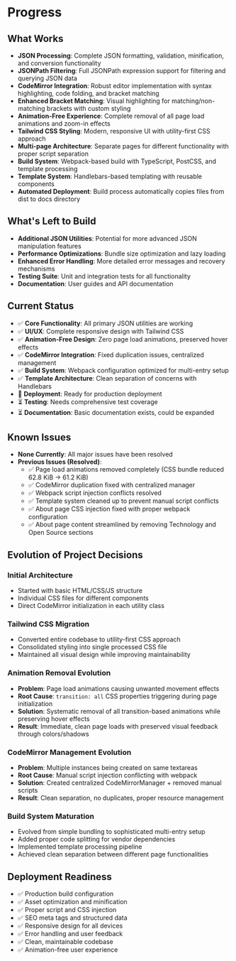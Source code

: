 # Progress

## What Works
- **JSON Processing**: Complete JSON formatting, validation, minification, and conversion functionality
- **JSONPath Filtering**: Full JSONPath expression support for filtering and querying JSON data
- **CodeMirror Integration**: Robust editor implementation with syntax highlighting, code folding, and bracket matching
- **Enhanced Bracket Matching**: Visual highlighting for matching/non-matching brackets with custom styling
- **Animation-Free Experience**: Complete removal of all page load animations and zoom-in effects
- **Tailwind CSS Styling**: Modern, responsive UI with utility-first CSS approach
- **Multi-page Architecture**: Separate pages for different functionality with proper script separation
- **Build System**: Webpack-based build with TypeScript, PostCSS, and template processing
- **Template System**: Handlebars-based templating with reusable components
- **Automated Deployment**: Build process automatically copies files from dist to docs directory

## What's Left to Build
- **Additional JSON Utilities**: Potential for more advanced JSON manipulation features
- **Performance Optimizations**: Bundle size optimization and lazy loading
- **Enhanced Error Handling**: More detailed error messages and recovery mechanisms
- **Testing Suite**: Unit and integration tests for all functionality
- **Documentation**: User guides and API documentation

## Current Status
- ✅ **Core Functionality**: All primary JSON utilities are working
- ✅ **UI/UX**: Complete responsive design with Tailwind CSS
- ✅ **Animation-Free Design**: Zero page load animations, preserved hover effects
- ✅ **CodeMirror Integration**: Fixed duplication issues, centralized management
- ✅ **Build System**: Webpack configuration optimized for multi-entry setup
- ✅ **Template Architecture**: Clean separation of concerns with Handlebars
- 🔄 **Deployment**: Ready for production deployment
- ⏳ **Testing**: Needs comprehensive test coverage
- ⏳ **Documentation**: Basic documentation exists, could be expanded

## Known Issues
- **None Currently**: All major issues have been resolved
- **Previous Issues (Resolved)**:
  - ✅ Page load animations removed completely (CSS bundle reduced 62.8 KiB → 61.2 KiB)
  - ✅ CodeMirror duplication fixed with centralized manager
  - ✅ Webpack script injection conflicts resolved
  - ✅ Template system cleaned up to prevent manual script conflicts
  - ✅ About page CSS injection fixed with proper webpack configuration
  - ✅ About page content streamlined by removing Technology and Open Source sections

## Evolution of Project Decisions

### Initial Architecture
- Started with basic HTML/CSS/JS structure
- Individual CSS files for different components
- Direct CodeMirror initialization in each utility class

### Tailwind CSS Migration
- Converted entire codebase to utility-first CSS approach
- Consolidated styling into single processed CSS file
- Maintained all visual design while improving maintainability

### Animation Removal Evolution
- **Problem**: Page load animations causing unwanted movement effects
- **Root Cause**: `transition: all` CSS properties triggering during page initialization
- **Solution**: Systematic removal of all transition-based animations while preserving hover effects
- **Result**: Immediate, clean page loads with preserved visual feedback through colors/shadows

### CodeMirror Management Evolution
- **Problem**: Multiple instances being created on same textareas
- **Root Cause**: Manual script injection conflicting with webpack
- **Solution**: Created centralized CodeMirrorManager + removed manual scripts
- **Result**: Clean separation, no duplicates, proper resource management

### Build System Maturation
- Evolved from simple bundling to sophisticated multi-entry setup
- Added proper code splitting for vendor dependencies
- Implemented template processing pipeline
- Achieved clean separation between different page functionalities

## Deployment Readiness
- ✅ Production build configuration
- ✅ Asset optimization and minification
- ✅ Proper script and CSS injection
- ✅ SEO meta tags and structured data
- ✅ Responsive design for all devices
- ✅ Error handling and user feedback
- ✅ Clean, maintainable codebase
- ✅ Animation-free user experience
